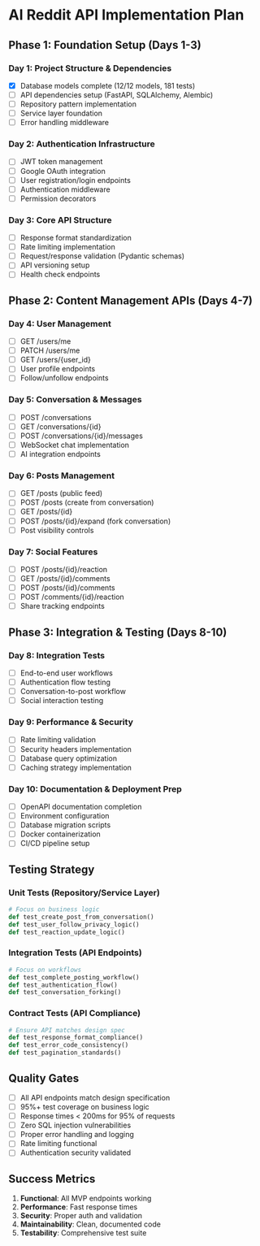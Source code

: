 # AI Reddit API Implementation Plan

## Phase 1: Foundation Setup (Days 1-3)

### Day 1: Project Structure & Dependencies
- [x] Database models complete (12/12 models, 181 tests)
- [ ] API dependencies setup (FastAPI, SQLAlchemy, Alembic)
- [ ] Repository pattern implementation
- [ ] Service layer foundation
- [ ] Error handling middleware

### Day 2: Authentication Infrastructure  
- [ ] JWT token management
- [ ] Google OAuth integration
- [ ] User registration/login endpoints
- [ ] Authentication middleware
- [ ] Permission decorators

### Day 3: Core API Structure
- [ ] Response format standardization
- [ ] Rate limiting implementation  
- [ ] Request/response validation (Pydantic schemas)
- [ ] API versioning setup
- [ ] Health check endpoints

## Phase 2: Content Management APIs (Days 4-7)

### Day 4: User Management
- [ ] GET /users/me
- [ ] PATCH /users/me  
- [ ] GET /users/{user_id}
- [ ] User profile endpoints
- [ ] Follow/unfollow endpoints

### Day 5: Conversation & Messages
- [ ] POST /conversations
- [ ] GET /conversations/{id}
- [ ] POST /conversations/{id}/messages
- [ ] WebSocket chat implementation
- [ ] AI integration endpoints

### Day 6: Posts Management
- [ ] GET /posts (public feed)
- [ ] POST /posts (create from conversation)
- [ ] GET /posts/{id}
- [ ] POST /posts/{id}/expand (fork conversation)
- [ ] Post visibility controls

### Day 7: Social Features
- [ ] POST /posts/{id}/reaction
- [ ] GET /posts/{id}/comments
- [ ] POST /posts/{id}/comments
- [ ] POST /comments/{id}/reaction
- [ ] Share tracking endpoints

## Phase 3: Integration & Testing (Days 8-10)

### Day 8: Integration Tests
- [ ] End-to-end user workflows
- [ ] Authentication flow testing
- [ ] Conversation-to-post workflow
- [ ] Social interaction testing

### Day 9: Performance & Security
- [ ] Rate limiting validation
- [ ] Security headers implementation
- [ ] Database query optimization
- [ ] Caching strategy implementation

### Day 10: Documentation & Deployment Prep
- [ ] OpenAPI documentation completion
- [ ] Environment configuration
- [ ] Database migration scripts
- [ ] Docker containerization
- [ ] CI/CD pipeline setup

## Testing Strategy

### Unit Tests (Repository/Service Layer)
```python
# Focus on business logic
def test_create_post_from_conversation()
def test_user_follow_privacy_logic()
def test_reaction_update_logic()
```

### Integration Tests (API Endpoints)
```python
# Focus on workflows
def test_complete_posting_workflow()
def test_authentication_flow()
def test_conversation_forking()
```

### Contract Tests (API Compliance)
```python
# Ensure API matches design spec
def test_response_format_compliance()
def test_error_code_consistency()
def test_pagination_standards()
```

## Quality Gates

- [ ] All API endpoints match design specification
- [ ] 95%+ test coverage on business logic
- [ ] Response times < 200ms for 95% of requests
- [ ] Zero SQL injection vulnerabilities
- [ ] Proper error handling and logging
- [ ] Rate limiting functional
- [ ] Authentication security validated

## Success Metrics

1. **Functional**: All MVP endpoints working
2. **Performance**: Fast response times
3. **Security**: Proper auth and validation
4. **Maintainability**: Clean, documented code
5. **Testability**: Comprehensive test suite
